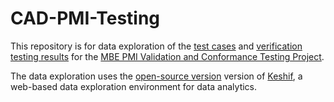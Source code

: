 # CAD-PMI-Testing

This repository is for data exploration of the [test cases](https://pages.nist.gov/CAD-PMI-Testing/models.html) and [verification testing results](https://pages.nist.gov/CAD-PMI-Testing/results.html) for the [MBE PMI Validation and Conformance Testing Project](http://go.usa.gov/mGVm).

The data exploration uses the [open-source version](https://github.com/adilyalcin/Keshif) version of [Keshif](http://keshif.me/), a web-based data exploration environment for data analytics.
